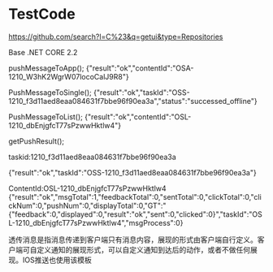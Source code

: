 # TestCode
https://github.com/search?l=C%23&q=getui&type=Repositories


Base .NET CORE 2.2


pushMessageToApp();
{"result":"ok","contentId":"OSA-1210_W3hK2WgrW07locoCalJ9R8"}


PushMessageToSingle();
{"result":"ok","taskId":"OSS-1210_f3d11aed8eaa084631f7bbe96f90ea3a","status":"successed_offline"}

 PushMessageToList();
 {"result":"ok","contentId":"OSL-1210_dbEnjgfcT77sPzwwHktlw4"}
 
 getPushResult();
 
 
 taskid:1210_f3d11aed8eaa084631f7bbe96f90ea3a
 
 {"result":"ok","taskId":"OSS-1210_f3d11aed8eaa084631f7bbe96f90ea3a"}

 
 
 
 ContentId:OSL-1210_dbEnjgfcT77sPzwwHktlw4
 {"result":"ok","msgTotal":1,"feedbackTotal":0,"sentTotal":0,"clickTotal":0,"clickNum":0,"pushNum":0,"displayTotal":0,"GT":"{\"feedback\":0,\"displayed\":0,\"result\":\"ok\",\"sent\":0,\"clicked\":0}","taskId":"OSL-1210_dbEnjgfcT77sPzwwHktlw4","msgProcess":0}
 
 
 透传消息是指消息传递到客户端只有消息内容，展现的形式由客户端自行定义。客户端可自定义通知的展现形式，可以自定义通知到达后的动作，或者不做任何展现。IOS推送也使用该模板